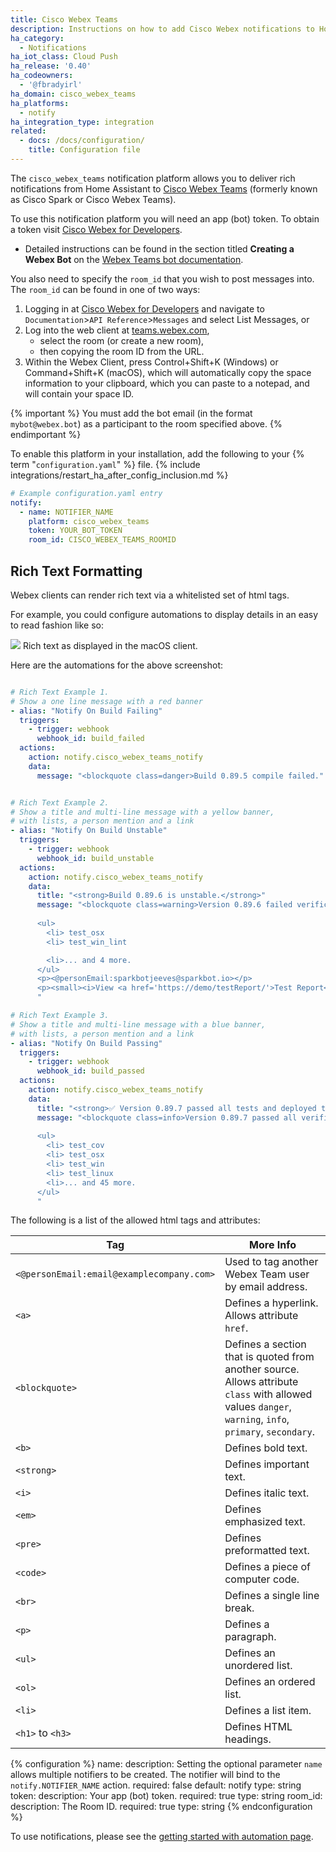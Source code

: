 ```yaml
---
title: Cisco Webex Teams
description: Instructions on how to add Cisco Webex notifications to Home Assistant.
ha_category:
  - Notifications
ha_iot_class: Cloud Push
ha_release: '0.40'
ha_codeowners:
  - '@fbradyirl'
ha_domain: cisco_webex_teams
ha_platforms:
  - notify
ha_integration_type: integration
related:
  - docs: /docs/configuration/
    title: Configuration file
---
```


The `cisco_webex_teams` notification platform allows you to deliver rich notifications from Home Assistant to [Cisco Webex Teams](https://www.webex.com/team-collaboration.html) (formerly known as Cisco Spark or Cisco Webex Teams).

To use this notification platform you will need an app (bot) token. To obtain a token visit [Cisco Webex for Developers](https://developer.webex.com/).

- Detailed instructions can be found in the section titled **Creating a Webex Bot** on the [Webex Teams bot documentation](https://developer.webex.com/docs/bots).

You also need to specify the `room_id` that you wish to post messages into. The `room_id` can be found in one of two ways:

1. Logging in at [Cisco Webex for Developers](https://developer.webex.com/) and navigate to `Documentation`>`API Reference`>`Messages` and select List Messages, or
2. Log into the web client at [teams.webex.com](https://teams.webex.com/),
    - select the room (or create a new room),
    - then copying the room ID from the URL.
3. Within the Webex Client, press Control+Shift+K (Windows) or Command+Shift+K (macOS), which will automatically copy the space information to your clipboard, which you
   can paste to a notepad, and will contain your space ID.

{% important %}
You must add the bot email (in the format `mybot@webex.bot`) as a participant to the room specified above.
{% endimportant %}

To enable this platform in your installation, add the following to your {% term "`configuration.yaml`" %} file.
{% include integrations/restart_ha_after_config_inclusion.md %}

```yaml
# Example configuration.yaml entry
notify:
  - name: NOTIFIER_NAME
    platform: cisco_webex_teams
    token: YOUR_BOT_TOKEN
    room_id: CISCO_WEBEX_TEAMS_ROOMID
```

## Rich Text Formatting

Webex clients can render rich text via a whitelisted set of html tags.

For example, you could configure automations to display details in an easy to read fashion like so:

<p class='img'>
<img src='/images/integrations/cisco_webex_teams/rich_formatting.png' />
Rich text as displayed in the macOS client.
</p>

Here are the automations for the above screenshot:

```yaml

# Rich Text Example 1.
# Show a one line message with a red banner
- alias: "Notify On Build Failing"
  triggers:
    - trigger: webhook
      webhook_id: build_failed
  actions:
    action: notify.cisco_webex_teams_notify
    data:
      message: "<blockquote class=danger>Build 0.89.5 compile failed."


# Rich Text Example 2.
# Show a title and multi-line message with a yellow banner, 
# with lists, a person mention and a link
- alias: "Notify On Build Unstable"
  triggers:
    - trigger: webhook
      webhook_id: build_unstable
  actions:
    action: notify.cisco_webex_teams_notify
    data:
      title: "<strong>Build 0.89.6 is unstable.</strong>"
      message: "<blockquote class=warning>Version 0.89.6 failed verifications.
      
      <ul>
        <li> test_osx
        <li> test_win_lint

        <li>... and 4 more.
      </ul>
      <p><@personEmail:sparkbotjeeves@sparkbot.io></p>
      <p><small><i>View <a href='https://demo/testReport/'>Test Report</a></i></small><br></p>
      "

# Rich Text Example 3.
# Show a title and multi-line message with a blue banner, 
# with lists, a person mention and a link
- alias: "Notify On Build Passing"
  triggers:
    - trigger: webhook
      webhook_id: build_passed
  actions:
    action: notify.cisco_webex_teams_notify
    data:
      title: "<strong>✅ Version 0.89.7 passed all tests and deployed to production!</strong>"
      message: "<blockquote class=info>Version 0.89.7 passed all verifications.
      
      <ul>
        <li> test_cov
        <li> test_osx
        <li> test_win
        <li> test_linux
        <li>... and 45 more.
      </ul>
      "
```

The following is a list of the allowed html tags and attributes:

| Tag                                       | More Info                                                                                                                                               |
| ----------------------------------------- | ------------------------------------------------------------------------------------------------------------------------------------------------------- |
| `<@personEmail:email@examplecompany.com>` | Used to tag another Webex Team user by email address.                                                                                                   |
| `<a>`                                     | Defines a hyperlink. Allows attribute `href`.                                                                                                           |
| `<blockquote>`                            | Defines a section that is quoted from another source. Allows attribute `class` with allowed values `danger`, `warning`, `info`, `primary`, `secondary`. |
| `<b>`                                     | Defines bold text.                                                                                                                                      |
| `<strong>`                                | Defines important text.                                                                                                                                 |
| `<i>`                                     | Defines italic text.                                                                                                                                    |
| `<em>`                                    | Defines emphasized text.                                                                                                                                |
| `<pre>`                                   | Defines preformatted text.                                                                                                                              |
| `<code>`                                  | Defines a piece of computer code.                                                                                                                       |
| `<br>`                                    | Defines a single line break.                                                                                                                            |
| `<p>`                                     | Defines a paragraph.                                                                                                                                    |
| `<ul>`                                    | Defines an unordered list.                                                                                                                              |
| `<ol>`                                    | Defines an ordered list.                                                                                                                                |
| `<li>`                                    | Defines a list item.                                                                                                                                    |
| `<h1>` to `<h3>`                          | Defines HTML headings.                                                                                                                                  |

{% configuration %}
name:
  description: Setting the optional parameter `name` allows multiple notifiers to be created. The notifier will bind to the `notify.NOTIFIER_NAME` action.
  required: false
  default: notify
  type: string
token:
  description: Your app (bot) token.
  required: true
  type: string
room_id:
  description: The Room ID.
  required: true
  type: string
{% endconfiguration %}

To use notifications, please see the [getting started with automation page](/getting-started/automation/).
